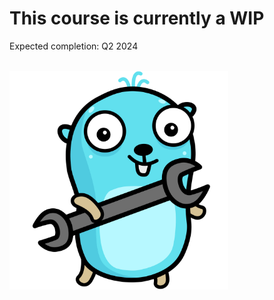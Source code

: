 # This course is currently a WIP

Expected completion: Q2 2024

<br>

<img alt="Gopher" src="./assets/gopher-wrench.png" width="350"/>
